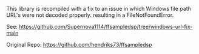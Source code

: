 This library is recompiled with a fix to an
issue in which Windows file path URL's were not decoded properly.
resulting in a FileNotFoundError.

See: https://github.com/Supernova1114/ffsampledsp/tree/windows-url-fix-main

Original Repo: https://github.com/hendriks73/ffsampledsp
